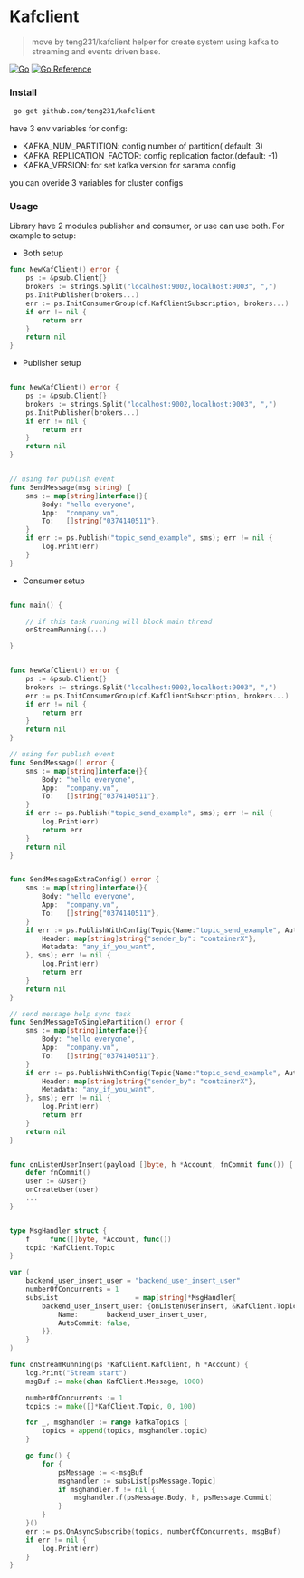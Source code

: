 # Kafclient
> move by teng231/kafclient
helper for create system using kafka to streaming and events driven base.

[![Go](https://github.com/teng231/kafclient/actions/workflows/go.yml/badge.svg?branch=master)](https://github.com/teng231/kafclient/actions/workflows/go.yml)
[![Go Reference](https://pkg.go.dev/badge/github.com/princjef/gomarkdoc.svg)](https://pkg.go.dev/github.com/teng231/kafclient)

### Install

``` bash
 go get github.com/teng231/kafclient
```
have 3 env variables for config:
* KAFKA_NUM_PARTITION: config number of partition( default: 3)
* KAFKA_REPLICATION_FACTOR: config replication factor.(default:  -1)
* KAFKA_VERSION: for set kafka version for sarama config

you can overide 3 variables for cluster configs

### Usage

Library have 2 modules publisher and consumer, or use can use both.
For example to setup:

* Both setup

``` go
func NewKafClient() error {
	ps := &psub.Client{}
	brokers := strings.Split("localhost:9002,localhost:9003", ",")
	ps.InitPublisher(brokers...)
	err := ps.InitConsumerGroup(cf.KafClientSubscription, brokers...)
	if err != nil {
		return err
	}
	return nil
}

```


* Publisher setup


``` go

func NewKafClient() error {
	ps := &psub.Client{}
	brokers := strings.Split("localhost:9002,localhost:9003", ",")
	ps.InitPublisher(brokers...)
	if err != nil {
		return err
	}
	return nil
}


// using for publish event
func SendMessage(msg string) {
    sms := map[string]interface{}{
		Body: "hello everyone",
        App:  "company.vn",
		To:   []string{"0374140511"},
	}
    if err := ps.Publish("topic_send_example", sms); err != nil {
		log.Print(err)
	}
}


```


* Consumer setup
``` go

func main() {

    // if this task running will block main thread
    onStreamRunning(...)

}


func NewKafClient() error {
	ps := &psub.Client{}
	brokers := strings.Split("localhost:9002,localhost:9003", ",")
	err := ps.InitConsumerGroup(cf.KafClientSubscription, brokers...)
	if err != nil {
		return err
	}
	return nil
}

// using for publish event
func SendMessage() error {
    sms := map[string]interface{}{
		Body: "hello everyone",
        App:  "company.vn",
		To:   []string{"0374140511"},
	}
    if err := ps.Publish("topic_send_example", sms); err != nil {
		log.Print(err)
        return err
	}
    return nil
}


func SendMessageExtraConfig() error {
    sms := map[string]interface{}{
		Body: "hello everyone",
        App:  "company.vn",
		To:   []string{"0374140511"},
	}
    if err := ps.PublishWithConfig(Topic{Name:"topic_send_example", AutoCommit: false}, &SenderConfig{
		Header: map[string]string{"sender_by": "containerX"},
		Metadata: "any_if_you_want",
	}, sms); err != nil {
		log.Print(err)
        return err
	}
    return nil
}

// send message help sync task
func SendMessageToSinglePartition() error {
    sms := map[string]interface{}{
		Body: "hello everyone",
        App:  "company.vn",
		To:   []string{"0374140511"},
	}
    if err := ps.PublishWithConfig(Topic{Name:"topic_send_example", AutoCommit: false, Partition: ToPInt32(1)}, &SenderConfig{
		Header: map[string]string{"sender_by": "containerX"},
		Metadata: "any_if_you_want",
	}, sms); err != nil {
		log.Print(err)
        return err
	}
    return nil
}


func onListenUserInsert(payload []byte, h *Account, fnCommit func()) {
	defer fnCommit()
	user := &User{}
    onCreateUser(user)
    ...
}


type MsgHandler struct {
	f     func([]byte, *Account, func())
	topic *KafClient.Topic
}

var (
	backend_user_insert_user = "backend_user_insert_user"
    numberOfConcurrents = 1
	subsList                   = map[string]*MsgHandler{
		backend_user_insert_user: {onListenUserInsert, &KafClient.Topic{
			Name:       backend_user_insert_user,
			AutoCommit: false,
		}},
	}
)

func onStreamRunning(ps *KafClient.KafClient, h *Account) {
	log.Print("Stream start")
	msgBuf := make(chan KafClient.Message, 1000)

	numberOfConcurrents := 1
	topics := make([]*KafClient.Topic, 0, 100)

	for _, msghandler := range kafkaTopics {
		topics = append(topics, msghandler.topic)
	}

	go func() {
		for {
			psMessage := <-msgBuf
			msghandler := subsList[psMessage.Topic]
			if msghandler.f != nil {
				msghandler.f(psMessage.Body, h, psMessage.Commit)
			}
		}
	}()
	err := ps.OnAsyncSubscribe(topics, numberOfConcurrents, msgBuf)
	if err != nil {
		log.Print(err)
	}
}
```
